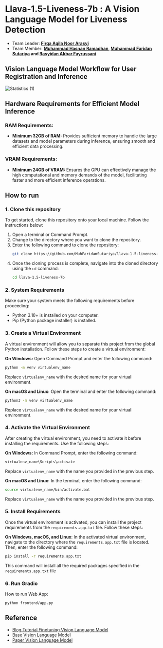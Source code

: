 # Llava-1.5-Liveness-7b : A Vision Language Model for Liveness Detection

- Team Leader: <b>[Firqa Aqila Noor Arasyi](https://github.com/firqaaa)</b>
- Team Member: <b>[Muhammad Hasnan Ramadhan](https://github.com/hasnanmr), [Muhammad Faridan Sutariya](https://github.com/MuhFaridanSutariya) and [Rasyidan Akbar Fayrussani](https://github.com/0xrsydn)</b>

## Vision Language Model Workflow for User Registration and Inference

![Statistics (1)](https://github.com/MuhFaridanSutariya/llava-1.5-liveness-7b/assets/88027268/15e0eccb-46a1-451a-8655-41a78769da50)


## Hardware Requirements for Efficient Model Inference

### RAM Requirements:
- **Minimum 32GB of RAM:** Provides sufficient memory to handle the large datasets and model parameters during inference, ensuring smooth and efficient data processing.

### VRAM Requirements:
- **Minimum 24GB of VRAM:** Ensures the GPU can effectively manage the high computational and memory demands of the model, facilitating faster and more efficient inference operations.

## How to run

### 1. Clone this repository
To get started, clone this repository onto your local machine. Follow the instructions below:

1. Open a terminal or Command Prompt.
2. Change to the directory where you want to clone the repository.
3. Enter the following command to clone the repository:
   ```bash
   git clone https://github.com/MuhFaridanSutariya/llava-1.5-liveness-7b.git
   ```
4. Once the cloning process is complete, navigate into the cloned directory using the `cd` command:
   ```bash
   cd llava-1.5-liveness-7b
   ```

### 2. System Requirements
Make sure your system meets the following requirements before proceeding:
- Python 3.10+ is installed on your computer.
- Pip (Python package installer) is installed.


### 3. Create a Virtual Environment
A virtual environment will allow you to separate this project from the global Python installation. Follow these steps to create a virtual environment:

**On Windows:**
Open Command Prompt and enter the following command:
```bash
python -m venv virtualenv_name
```
Replace `virtualenv_name` with the desired name for your virtual environment.

**On macOS and Linux:**
Open the terminal and enter the following command:
```bash
python3 -m venv virtualenv_name
```
Replace `virtualenv_name` with the desired name for your virtual environment.

### 4. Activate the Virtual Environment
After creating the virtual environment, you need to activate it before installing the requirements. Use the following steps:

**On Windows:**
In Command Prompt, enter the following command:
```bash
virtualenv_name\Scripts\activate
```
Replace `virtualenv_name` with the name you provided in the previous step.

**On macOS and Linux:**
In the terminal, enter the following command:
```bash
source virtualenv_name/bin/activate.bat
```
Replace `virtualenv_name` with the name you provided in the previous step.

### 5. Install Requirements
Once the virtual environment is activated, you can install the project requirements from the `requirements.app.txt` file. Follow these steps:

**On Windows, macOS, and Linux:**
In the activated virtual environment, navigate to the directory where the `requirements.app.txt` file is located. Then, enter the following command:
```bash
pip install -r requirements.app.txt
```
This command will install all the required packages specified in the `requirements.app.txt` file 

### 6. Run Gradio

How to run Web App:

``python frontend/app.py``

## Reference

- [Blog Tutorial Finetuning Vision Language Model](https://huggingface.co/blog/vlms) 
- [Base Vision Language Model](https://huggingface.co/llava-hf/llava-1.5-7b-hf)
- [Paper Vision Language Model](https://arxiv.org/abs/2304.08485)

